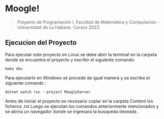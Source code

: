 # Moogle!

> Proyecto de Programación I.
> Facultad de Matemática y Computación - Universidad de La Habana.
> Cursos 2023.

## Ejecucion del Proyecto 
Para ejecutar este proyecto en Linux se debe abrir la terminal en la carpeta donde se encuentra el proyecto y escribir el siguiente comando:

`make dev`

Para ejecutarlo en Windows se procede de igual manera y se escribe el siguiente comando :

`dotnet watch run --project MoogleServer`

Antes de iniciar el proyecto es necesario copiar en la carpeta Content los ficheros .txt 
Luego se ejecutan los comandos anteriormente mencionados y se abrira un navegador donde se ingresara la busqueda deseada .

